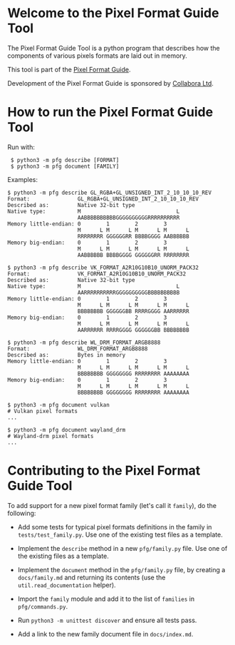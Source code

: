 # Welcome to the Pixel Format Guide Tool

The Pixel Format Guide Tool is a python program that describes how the
components of various pixels formats are laid out in memory.

This tool is part of the [Pixel Format Guide](https://afrantzis.github.io/pixel-format-guide).

Development of the Pixel Format Guide is sponsored by [Collabora Ltd](https://www.collabora.com).

# How to run the Pixel Format Guide Tool

Run with:

     $ python3 -m pfg describe [FORMAT]
     $ python3 -m pfg document [FAMILY]

Examples:

    $ python3 -m pfg describe GL_RGBA+GL_UNSIGNED_INT_2_10_10_10_REV
    Format:               GL_RGBA+GL_UNSIGNED_INT_2_10_10_10_REV
    Described as:         Native 32-bit type
    Native type:          M                              L
                          AABBBBBBBBBBGGGGGGGGGGRRRRRRRRRR
    Memory little-endian: 0        1        2        3
                          M      L M      L M      L M      L
                          RRRRRRRR GGGGGGRR BBBBGGGG AABBBBBB
    Memory big-endian:    0        1        2        3
                          M      L M      L M      L M      L
                          AABBBBBB BBBBGGGG GGGGGGRR RRRRRRRR

    $ python3 -m pfg describe VK_FORMAT_A2R10G10B10_UNORM_PACK32
    Format:               VK_FORMAT_A2R10G10B10_UNORM_PACK32
    Described as:         Native 32-bit type
    Native type:          M                              L
                          AARRRRRRRRRRGGGGGGGGGGBBBBBBBBBB
    Memory little-endian: 0        1        2        3
                          M      L M      L M      L M      L
                          BBBBBBBB GGGGGGBB RRRRGGGG AARRRRRR
    Memory big-endian:    0        1        2        3
                          M      L M      L M      L M      L
                          AARRRRRR RRRRGGGG GGGGGGBB BBBBBBBB

    $ python3 -m pfg describe WL_DRM_FORMAT_ARGB8888
    Format:               WL_DRM_FORMAT_ARGB8888
    Described as:         Bytes in memory
    Memory little-endian: 0        1        2        3
                          M      L M      L M      L M      L
                          BBBBBBBB GGGGGGGG RRRRRRRR AAAAAAAA
    Memory big-endian:    0        1        2        3
                          M      L M      L M      L M      L
                          BBBBBBBB GGGGGGGG RRRRRRRR AAAAAAAA

    $ python3 -m pfg document vulkan
    # Vulkan pixel formats
    ...

    $ python3 -m pfg document wayland_drm
    # Wayland-drm pixel formats
    ...

# Contributing to the Pixel Format Guide Tool

To add support for a new pixel format family (let's call it `family`), do the
following:

* Add some tests for typical pixel formats definitions in the family
  in `tests/test_family.py`.  Use one of the existing test files as a
  template.

* Implement the `describe` method in a new `pfg/family.py` file. Use one of the
  existing files as a template.

* Implement the `document` method in the `pfg/family.py` file, by creating a
  `docs/family.md` and returning its contents (use the
  `util.read_documentation` helper).

* Import the `family` module and add it to the list of `families` in
  `pfg/commands.py`.

* Run `python3 -m unittest discover` and ensure all tests pass.

* Add a link to the new family document file in `docs/index.md`.
